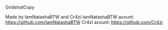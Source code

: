 
GridshotCopy

Made by IamNatashaBTW and Cr4zi 
IamNatashaBTW acount: https://github.com/IamNatashaBTW
Cr4zi acount: https://github.com/Cr4zi

